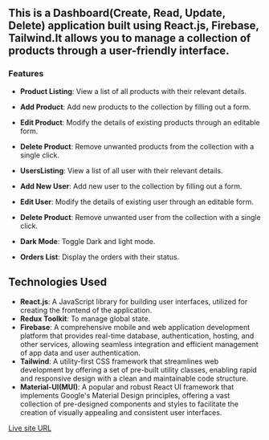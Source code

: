 ## This is a Dashboard(Create, Read, Update, Delete) application built using React.js, Firebase, Tailwind.It allows you to manage a collection of products through a user-friendly interface.


### Features

- **Product Listing**: View a list of all products with their relevant details.
- **Add Product**: Add new products to the collection by filling out a form.
- **Edit Product**: Modify the details of existing products through an editable form.
- **Delete Product**: Remove unwanted products from the collection with a single click.

- **UsersListing**: View a list of all user with their relevant details.
- **Add New User**: Add new user to the collection by filling out a form.
- **Edit User**: Modify the details of existing user through an editable form.
- **Delete Product**: Remove unwanted user from the collection with a single click.
- **Dark Mode**: Toggle Dark and light mode.
- **Orders List**: Display the orders with their status.

## Technologies Used

- **React.js**: A JavaScript library for building user interfaces, utilized for creating the frontend of the application.
- **Redux Toolkit**: To manage global state.
- **Firebase**: A comprehensive mobile and web application development platform that provides real-time database, authentication, hosting, and other services, allowing seamless integration and efficient management of app 
                data and user authentication.
- **Tailwind**: A utility-first CSS framework that streamlines web development by offering a set of pre-built utility classes, enabling rapid and responsive design with a clean and maintainable code structure.
- **Material-UI(MUI)**: A popular and robust React UI framework that implements Google's Material Design principles, offering a vast collection of pre-designed components and styles to facilitate the creation of visually appealing and consistent user interfaces.


[Live site URL](https://dashboard-d0ae1.web.app/)
